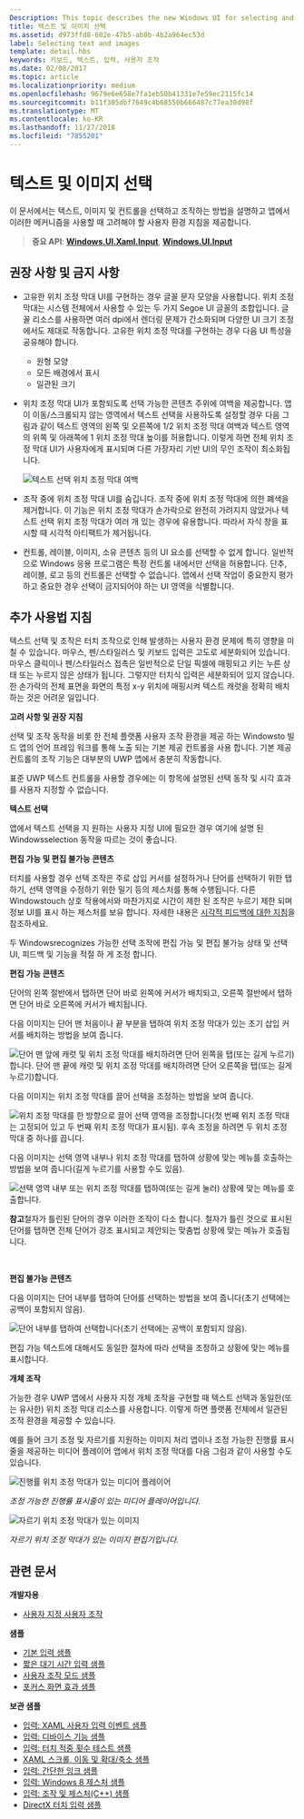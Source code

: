 ```yaml
---
Description: This topic describes the new Windows UI for selecting and manipulating text, images, and controls and provides user experience guidelines that should be considered when using these new selection and manipulation mechanisms in your UWP app.
title: 텍스트 및 이미지 선택
ms.assetid: d973ffd8-602e-47b5-ab0b-4b2a964ec53d
label: Selecting text and images
template: detail.hbs
keywords: 키보드, 텍스트, 입력, 사용자 조작
ms.date: 02/08/2017
ms.topic: article
ms.localizationpriority: medium
ms.openlocfilehash: 9679e6e658e7fa1eb50b41331e7e59ec2115fc14
ms.sourcegitcommit: b11f305dbf7649c4b68550b666487c77ea30d98f
ms.translationtype: MT
ms.contentlocale: ko-KR
ms.lasthandoff: 11/27/2018
ms.locfileid: "7855201"
---
```

# <a name="selecting-text-and-images"></a>텍스트 및 이미지 선택


이 문서에서는 텍스트, 이미지 및 컨트롤을 선택하고 조작하는 방법을 설명하고 앱에서 이러한 메커니즘을 사용할 때 고려해야 할 사용자 환경 지침을 제공합니다.

> **중요 API**: [**Windows.UI.Xaml.Input**](https://msdn.microsoft.com/library/windows/apps/br227994), [**Windows.UI.Input**](https://msdn.microsoft.com/library/windows/apps/br242084)
 


## <a name="dos-and-donts"></a>권장 사항 및 금지 사항


-   고유한 위치 조정 막대 UI를 구현하는 경우 글꼴 문자 모양을 사용합니다. 위치 조정 막대는 시스템 전체에서 사용할 수 있는 두 가지 Segoe UI 글꼴의 조합입니다. 글꼴 리소스를 사용하면 여러 dpi에서 렌더링 문제가 간소화되며 다양한 UI 크기 조정에서도 제대로 작동합니다. 고유한 위치 조정 막대를 구현하는 경우 다음 UI 특성을 공유해야 합니다.

    -   원형 모양
    -   모든 배경에서 표시
    -   일관된 크기
-   위치 조정 막대 UI가 포함되도록 선택 가능한 콘텐츠 주위에 여백을 제공합니다. 앱이 이동/스크롤되지 않는 영역에서 텍스트 선택을 사용하도록 설정할 경우 다음 그림과 같이 텍스트 영역의 왼쪽 및 오른쪽에 1/2 위치 조정 막대 여백과 텍스트 영역의 위쪽 및 아래쪽에 1 위치 조정 막대 높이를 허용합니다. 이렇게 하면 전체 위치 조정 막대 UI가 사용자에게 표시되며 다른 가장자리 기반 UI의 무인 조작이 최소화됩니다.

    ![텍스트 선택 위치 조정 막대 여백](images/textselection-gripper-margins.png)

-   조작 중에 위치 조정 막대 UI를 숨깁니다. 조작 중에 위치 조정 막대에 의한 폐색을 제거합니다. 이 기능은 위치 조정 막대가 손가락으로 완전히 가려지지 않았거나 텍스트 선택 위치 조정 막대가 여러 개 있는 경우에 유용합니다. 따라서 자식 창을 표시할 때 시각적 아티팩트가 제거됩니다.

-   컨트롤, 레이블, 이미지, 소유 콘텐츠 등의 UI 요소를 선택할 수 없게 합니다. 일반적으로 Windows 응용 프로그램은 특정 컨트롤 내에서만 선택을 허용합니다. 단추, 레이블, 로고 등의 컨트롤은 선택할 수 없습니다. 앱에서 선택 작업이 중요한지 평가하고 중요한 경우 선택이 금지되어야 하는 UI 영역을 식별합니다. 

## <a name="additional-usage-guidance"></a>추가 사용법 지침


텍스트 선택 및 조작은 터치 조작으로 인해 발생하는 사용자 환경 문제에 특히 영향을 미칠 수 있습니다. 마우스, 펜/스타일러스 및 키보드 입력은 고도로 세분화되어 있습니다. 마우스 클릭이나 펜/스타일러스 접촉은 일반적으로 단일 픽셀에 매핑되고 키는 누른 상태 또는 누르지 않은 상태가 됩니다. 그렇지만 터치식 입력은 세분화되어 있지 않습니다. 한 손가락의 전체 표면을 화면의 특정 x-y 위치에 매핑시켜 텍스트 캐럿을 정확히 배치하는 것은 어려운 일입니다.

**고려 사항 및 권장 지침**

선택 및 조작 동작을 비롯 한 전체 플랫폼 사용자 조작 환경을 제공 하는 Windowsto 빌드 앱의 언어 프레임 워크를 통해 노출 되는 기본 제공 컨트롤을 사용 합니다. 기본 제공 컨트롤의 조작 기능은 대부분의 UWP 앱에서 충분히 작동합니다.

표준 UWP 텍스트 컨트롤을 사용할 경우에는 이 항목에 설명된 선택 동작 및 시각 효과를 사용자 지정할 수 없습니다.

**텍스트 선택**

앱에서 텍스트 선택을 지 원하는 사용자 지정 UI에 필요한 경우 여기에 설명 된 Windowsselection 동작을 따르는 것이 좋습니다.

**편집 가능 및 편집 불가능 콘텐츠**


터치를 사용할 경우 선택 조작은 주로 삽입 커서를 설정하거나 단어를 선택하기 위한 탭하기, 선택 영역을 수정하기 위한 밀기 등의 제스처를 통해 수행됩니다. 다른 Windowstouch 상호 작용에서와 마찬가지로 시간이 제한 된 조작은 누르기 제한 되며 정보 UI를 표시 하는 제스처를 보유 합니다. 자세한 내용은 [시각적 피드백에 대한 지침](guidelines-for-visualfeedback.md)을 참조하세요.

두 Windowsrecognizes 가능한 선택 조작에 편집 가능 및 편집 불가능 상태 및 선택 UI, 피드백 및 기능을 적절 하 게 조정 합니다.

**편집 가능 콘텐츠**

단어의 왼쪽 절반에서 탭하면 단어 바로 왼쪽에 커서가 배치되고, 오른쪽 절반에서 탭하면 단어 바로 오른쪽에 커서가 배치됩니다.

다음 이미지는 단어 맨 처음이나 끝 부분을 탭하여 위치 조정 막대가 있는 초기 삽입 커서를 배치하는 방법을 보여 줍니다.

![단어 맨 앞에 캐럿 및 위치 조정 막대를 배치하려면 단어 왼쪽을 탭(또는 길게 누르기)합니다. 단어 맨 끝에 캐럿 및 위치 조정 막대를 배치하려면 단어 오른쪽을 탭(또는 길게 누르기)합니다.](images/textselection-place-caret.png)

다음 이미지는 위치 조정 막대를 끌어 선택을 조정하는 방법을 보여 줍니다.

![위치 조정 막대를 한 방향으로 끌어 선택 영역을 조정합니다(첫 번째 위치 조정 막대는 고정되어 있고 두 번째 위치 조정 막대가 표시됨). 후속 조정을 하려면 두 위치 조정 막대 중 하나를 끕니다.](images/adjust-selection.png)

다음 이미지는 선택 영역 내부나 위치 조정 막대를 탭하여 상황에 맞는 메뉴를 호출하는 방법을 보여 줍니다(길게 누르기를 사용할 수도 있음).

![선택 영역 내부 또는 위치 조정 막대를 탭하여(또는 길게 눌러) 상황에 맞는 메뉴를 호출합니다.](images/textselection-show-context.png)

**참고**철자가 틀린된 단어의 경우 이러한 조작이 다소 합니다. 철자가 틀린 것으로 표시된 단어를 탭하면 전체 단어가 강조 표시되고 제안되는 맞춤법 상황에 맞는 메뉴가 호출됩니다.

 

**편집 불가능 콘텐츠**

다음 이미지는 단어 내부를 탭하여 단어를 선택하는 방법을 보여 줍니다(초기 선택에는 공백이 포함되지 않음).

![단어 내부를 탭하여 선택합니다(초기 선택에는 공백이 포함되지 않음).](images/select-word.png)

편집 가능 텍스트에 대해서도 동일한 절차에 따라 선택을 조정하고 상황에 맞는 메뉴를 표시합니다.

**개체 조작**

가능한 경우 UWP 앱에서 사용자 지정 개체 조작을 구현할 때 텍스트 선택과 동일한(또는 유사한) 위치 조정 막대 리소스를 사용합니다. 이렇게 하면 플랫폼 전체에서 일관된 조작 환경을 제공할 수 있습니다.

예를 들어 크기 조정 및 자르기를 지원하는 이미지 처리 앱이나 조정 가능한 진행률 표시줄을 제공하는 미디어 플레이어 앱에서 위치 조정 막대를 다음 그림과 같이 사용할 수도 있습니다.

![진행률 위치 조정 막대가 있는 미디어 플레이어](images/gripper-mediaplayer.png)

*조정 가능한 진행률 표시줄이 있는 미디어 플레이어입니다.*

![자르기 위치 조정 막대가 있는 이미지](images/gripper-imagemanip.png)

*자르기 위치 조정 막대가 있는 이미지 편집기입니다.*

## <a name="related-articles"></a>관련 문서



**개발자용**
* [사용자 지정 사용자 조작](https://msdn.microsoft.com/library/windows/apps/mt185599)

**샘플**
* [기본 입력 샘플](https://go.microsoft.com/fwlink/p/?LinkID=620302)
* [짧은 대기 시간 입력 샘플](https://go.microsoft.com/fwlink/p/?LinkID=620304)
* [사용자 조작 모드 샘플](https://go.microsoft.com/fwlink/p/?LinkID=619894)
* [포커스 화면 효과 샘플](https://go.microsoft.com/fwlink/p/?LinkID=619895)

**보관 샘플**
* [입력: XAML 사용자 입력 이벤트 샘플](https://go.microsoft.com/fwlink/p/?linkid=226855)
* [입력: 디바이스 기능 샘플](https://go.microsoft.com/fwlink/p/?linkid=231530)
* [입력: 터치 적중 횟수 테스트 샘플](https://go.microsoft.com/fwlink/p/?linkid=231590)
* [XAML 스크롤, 이동 및 확대/축소 샘플](https://go.microsoft.com/fwlink/p/?linkid=251717)
* [입력: 간단한 잉크 샘플](https://go.microsoft.com/fwlink/p/?linkid=246570)
* [입력: Windows 8 제스처 샘플](https://go.microsoft.com/fwlink/p/?LinkId=264995)
* [입력: 조작 및 제스처(C++) 샘플](https://go.microsoft.com/fwlink/p/?linkid=231605)
* [DirectX 터치 입력 샘플](https://go.microsoft.com/fwlink/p/?LinkID=231627)
 

 





